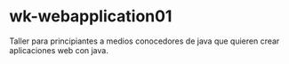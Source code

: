 # wk-webapplication01
Taller para principiantes a medios conocedores de java que quieren crear aplicaciones web con java.
